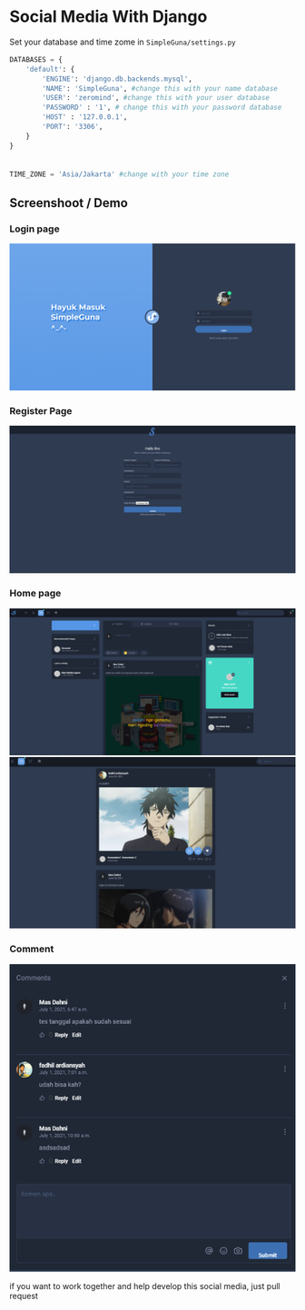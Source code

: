 # Social Media With Django

Set your database and time zome in `SimpleGuna/settings.py`

```python
DATABASES = {
    'default': {
        'ENGINE': 'django.db.backends.mysql',
        'NAME': 'SimpleGuna', #change this with your name database
        'USER': 'zeromind', #change this with your user database
        'PASSWORD' : '1', # change this with your password database
        'HOST' : '127.0.0.1',
        'PORT': '3306',
    }
}


TIME_ZONE = 'Asia/Jakarta' #change with your time zone

```

## Screenshoot / Demo
### Login page
<img src="ss/login.png">

### Register Page
<img src="ss/regis.png">

### Home page
<img src="ss/home-page.png">
<img src="ss/home-page-2.png">

### Comment
<img src="ss/comment.png">

if you want to work together and help develop this social media, just pull request
